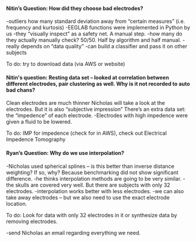 #### Nitin’s Question: How did they choose bad electrodes?
-outliers how many standard deviation away from “certain measures” (i.e. frequency and kurtosis)
-EEGLAB functions were implemented in Python by us
-they “visually inspect” as a safety net. A manual step.
-how many do they actually manually check? 50/50. Half by algorithm and half manual.
-really depends on “data quality”
-can build a classifier and pass it on other subjects

To do: try to download data (via AWS or website)

#### Nitin's question: Resting data set – looked at correlation between different electrodes, pair clustering as well. Why is it not recorded to auto bad chans?
Clean electrodes are much thinner
Nicholas will take a look at the electrodes. But it is also “subjective impression”
There’s an extra data set: the “impedence” of each electrode.
-Electrodes with high impedence were given a fluid to be lowered.

To do: IMP for impedence (check for in AWS), check out Electrical Impedence Tomography

#### Ryan’s Question: Why do we use interpolation?
-Nicholas used spherical splines – is this better than inverse distance weighting? If so, why? Because benchmarking did not show significant difference.
-he thinks interpolation methods are going to be very similar.
-the skulls are covered very well. But there are subjects with only 32 electrodes.
-interpolation works better with less electrodes.
-we can also take away electrodes – but we also need to use the exact electrode location.

To do: Look for data with only 32 electrodes in it or synthesize data by removing electrodes.

-send Nicholas an email regarding everything we need.
